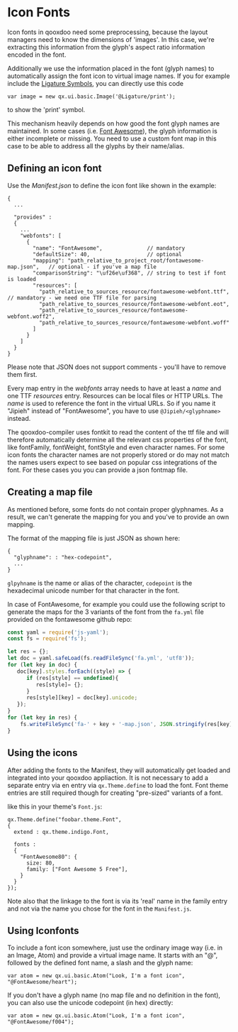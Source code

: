 # Icon Fonts

Icon fonts in qooxdoo need some preprocessing, because the layout managers need to know the
dimensions of 'images'. In this case, we're extracting this information from the glyph's
aspect ratio information encoded in the font.

Additionally we use the information placed in the font (glyph names) to automatically
assign the font icon to virtual image names. If you for example include the [Ligature Symbols](http://kudakurage.com/ligature_symbols/),
you can directly use this code

```
var image = new qx.ui.basic.Image('@Ligature/print');
```

to show the 'print' symbol.

This mechanism heavily depends on how good the font glyph names are maintained. In some
cases (i.e. [Font Awesome](http://fontawesome.io/icons/)), the glyph information is either
incomplete or missing. You need to use a custom font map in this case to be able to
address all the glyphs by their name/alias.

## Defining an icon font

Use the *Manifest.json* to define the icon font like shown in the example:

```
{
  ...

  "provides" : 
  {
    ...
    "webfonts": [
      {
        "name": "FontAwesome",              // mandatory
        "defaultSize": 40,                  // optional
        "mapping": "path_relative_to_project_root/fontawesome-map.json",   // optional - if you've a map file
        "comparisonString": "\uf26e\uf368", // string to test if font is loaded
        "resources": [
          "path_relative_to_sources_resource/fontawesome-webfont.ttf",  // mandatory - we need one TTF file for parsing
          "path_relative_to_sources_resource/fontawesome-webfont.eot",
          "path_relative_to_sources_resource/fontawesome-webfont.woff2",
          "path_relative_to_sources_resource/fontawesome-webfont.woff"
        ]
      }
    ]
  }
}
```

Please note that JSON does not support comments - you'll have to remove them first.

Every map entry in the *webfonts* array needs to have at least a _name_ and one
TTF _resources_ entry. Resources can be local files or HTTP URLs. The _name_ is
used to reference the font in the virtual URLs. So if you name it "Jipieh" instead
of "FontAwesome", you have to use `@Jipieh/<glyphname>` instead.

The qooxdoo-compiler uses fontkit to read the content of the ttf file and will therefore
automatically determine all the relevant css properties of the font, like fontFamily,
fontWeight, fontStyle and even character names. For some icon fonts the character names are not properly
stored or do may not match the names users expect to see based on popular css integrations of the font.
For these cases you you can provide a json fontmap file.

## Creating a map file

As mentioned before, some fonts do not contain proper glyphnames. As a result,
we can't generate the mapping for you and you've to provide an own mapping.

The format of the mapping file is just JSON as shown here:

```
{
  "glyphname": : "hex-codepoint",
  ...
}
```

`glpyhname` is the name or alias of the character, `codepoint` is the hexadecimal unicode
number for that character in the font.

In case of FontAwesome, for example you could use the following script to generate the maps
for the 3 variants of the font from the `fa.yml` file provided on the fontawesome github repo:

```javascript
const yaml = require('js-yaml');
const fs = require('fs');

let res = {};
let doc = yaml.safeLoad(fs.readFileSync('fa.yml', 'utf8'));
for (let key in doc) {
   doc[key].styles.forEach((style) => {
      if (res[style] == undefined){
         res[style]= {};
      }
      res[style][key] = doc[key].unicode;
   });
}
for (let key in res) {
    fs.writeFileSync('fa-' + key + '-map.json', JSON.stringify(res[key]));
}
```

## Using the icons

After adding the fonts to the Manifest, they will automatically get loaded and integrated
into your qooxdoo appliaction. It is not necessary to add a separate entry via en entry via 
`qx.Theme.define` to load the font. Font theme entries are still required
though for creating "pre-sized" variants of a font.

like this in your theme's `Font.js`:

```
qx.Theme.define("foobar.theme.Font",
{
  extend : qx.theme.indigo.Font,

  fonts :
  {
    "FontAwesome80": {
      size: 80,
      family: ["Font Awesome 5 Free"],
    }
  }
});
```

Note also that the linkage to the font is via its 'real' name in the family entry and not via the name
you chose for the font in the `Manifest.js`.

## Using Iconfonts

To include a font icon somewhere, just use the ordinary image way (i.e. in an Image, Atom) and
provide a virtual image name. It starts with an "@", followed by the defined font name, a slash
and the glyph name:

```
var atom = new qx.ui.basic.Atom("Look, I'm a font icon", "@FontAwesome/heart");
```

If you don't have a glyph name (no map file and no definition in the font), you can also use the
unicode codepoint (in hex) directly:

```
var atom = new qx.ui.basic.Atom("Look, I'm a font icon", "@FontAwesome/f004");
```
